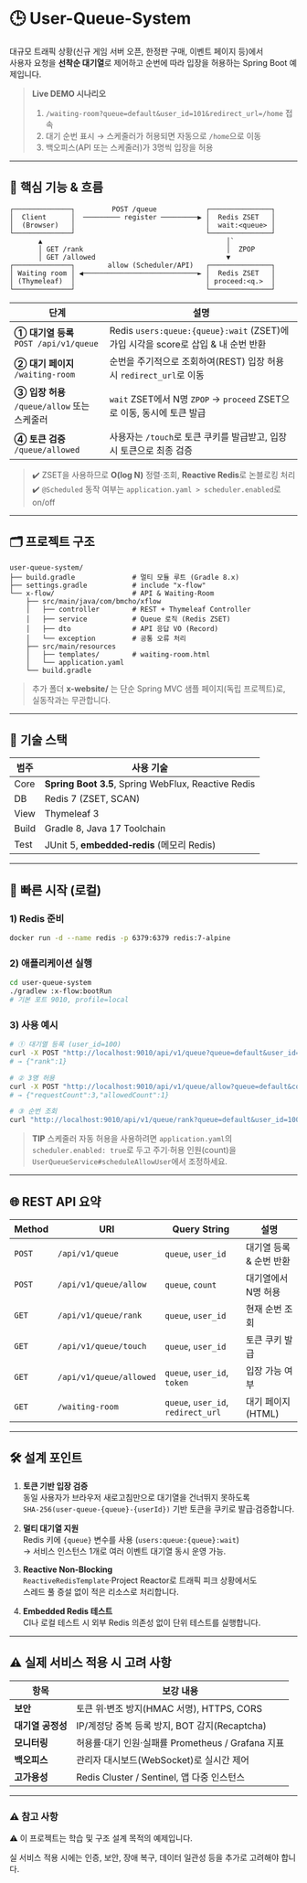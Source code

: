 # 🕒 User-Queue-System

대규모 트래픽 상황(신규 게임 서버 오픈, 한정판 구매, 이벤트 페이지 등)에서  
사용자 요청을 **선착순 대기열**로 제어하고 순번에 따라 입장을 허용하는 Spring Boot 예제입니다.

> **Live DEMO 시나리오**
> 1. `/waiting-room?queue=default&user_id=101&redirect_url=/home` 접속
> 2. 대기 순번 표시 → 스케줄러가 허용되면 자동으로 `/home`으로 이동
> 3. 백오피스(API 또는 스케줄러)가 3명씩 입장을 허용

---

## 📑 핵심 기능 & 흐름

```text
┌──────────────┐         POST /queue            ┌───────────────┐
│  Client      │  ───────── register ─────────▶ │  Redis ZSET   │
│  (Browser)   │                                │  wait:<queue> │
└──────────────┘                                └───────────────┘
       ▲                                             │`
       │ GET /rank                                   │  ZPOP
       │ GET /allowed                                ▼
┌──────────────┐        allow (Scheduler/API)   ┌───────────────┐
│ Waiting room │ ◀────────────────────────────► │  Redis ZSET   │
│ (Thymeleaf)  │                                │ proceed:<q.>  │
└──────────────┘                                └───────────────┘
```

| 단계 | 설명 |
|------|------|
| **① 대기열 등록**<br>`POST /api/v1/queue` | Redis `users:queue:{queue}:wait` (ZSET)에 가입 시각을 score로 삽입 & 내 순번 반환 |
| **② 대기 페이지**<br>`/waiting-room` | 순번을 주기적으로 조회하여(REST) 입장 허용 시 `redirect_url`로 이동 |
| **③ 입장 허용**<br>`/queue/allow` 또는 스케줄러 | `wait` ZSET에서 N명 `ZPOP` → `proceed` ZSET으로 이동, 동시에 토큰 발급 |
| **④ 토큰 검증**<br>`/queue/allowed` | 사용자는 `/touch`로 토큰 쿠키를 발급받고, 입장 시 토큰으로 최종 검증 |

> ✔️ ZSET을 사용하므로 **O(log N)** 정렬·조회, **Reactive Redis**로 논블로킹 처리  
> ✔️ `@Scheduled` 동작 여부는 `application.yaml > scheduler.enabled`로 on/off

---

## 🗂️ 프로젝트 구조

```text
user-queue-system/
├── build.gradle              # 멀티 모듈 루트 (Gradle 8.x)
├── settings.gradle           # include "x-flow"
└── x-flow/                   # API & Waiting‑Room
    ├── src/main/java/com/bmcho/xflow
    │   ├── controller        # REST + Thymeleaf Controller
    │   ├── service           # Queue 로직 (Redis ZSET)
    │   ├── dto               # API 응답 VO (Record)
    │   └── exception         # 공통 오류 처리
    ├── src/main/resources
    │   ├── templates/        # waiting-room.html
    │   └── application.yaml
    └── build.gradle
```

> 추가 폴더 **x-website/** 는 단순 Spring MVC 샘플 페이지(독립 프로젝트)로,  
> 실동작과는 무관합니다.

---

## 🔧 기술 스택

| 범주 | 사용 기술 |
|------|-----------|
| Core  | **Spring Boot 3.5**, Spring WebFlux, Reactive Redis |
| DB    | Redis 7 (ZSET, SCAN) |
| View  | Thymeleaf 3 |
| Build | Gradle 8, Java 17 Toolchain |
| Test  | JUnit 5, **embedded‑redis** (메모리 Redis) |

---

## 🚀 빠른 시작 (로컬)

### 1) Redis 준비

```bash
docker run -d --name redis -p 6379:6379 redis:7-alpine
```

### 2) 애플리케이션 실행

```bash
cd user-queue-system
./gradlew :x-flow:bootRun
# 기본 포트 9010, profile=local
```

### 3) 사용 예시

```bash
# ① 대기열 등록 (user_id=100)
curl -X POST "http://localhost:9010/api/v1/queue?queue=default&user_id=100"
# → {"rank":1}

# ② 3명 허용
curl -X POST "http://localhost:9010/api/v1/queue/allow?queue=default&count=3"
# → {"requestCount":3,"allowedCount":1}

# ③ 순번 조회
curl "http://localhost:9010/api/v1/queue/rank?queue=default&user_id=100"
```

> **TIP** 스케줄러 자동 허용을 사용하려면 `application.yaml`의  
> `scheduler.enabled: true`로 두고 주기·허용 인원(count)을 `UserQueueService#scheduleAllowUser`에서 조정하세요.

---

## 🌐 REST API 요약

| Method | URI | Query String | 설명 |
|--------|-----|--------------|------|
| `POST` | `/api/v1/queue` | `queue`, `user_id` | 대기열 등록 & 순번 반환 |
| `POST` | `/api/v1/queue/allow` | `queue`, `count` | 대기열에서 N명 허용 |
| `GET`  | `/api/v1/queue/rank` | `queue`, `user_id` | 현재 순번 조회 |
| `GET`  | `/api/v1/queue/touch` | `queue`, `user_id` | 토큰 쿠키 발급 |
| `GET`  | `/api/v1/queue/allowed` | `queue`, `user_id`, `token` | 입장 가능 여부 |
| `GET`  | `/waiting-room` | `queue`, `user_id`, `redirect_url` | 대기 페이지(HTML) |

---

## 🛠️ 설계 포인트

1. **토큰 기반 입장 검증**  
   동일 사용자가 브라우저 새로고침만으로 대기열을 건너뛰지 못하도록  
   `SHA‑256(user-queue-{queue}-{userId})` 기반 토큰을 쿠키로 발급·검증합니다.

2. **멀티 대기열 지원**  
   Redis 키에 `{queue}` 변수를 사용 (`users:queue:{queue}:wait`)  
   → 서비스 인스턴스 1개로 여러 이벤트 대기열 동시 운영 가능.

3. **Reactive Non‑Blocking**  
   `ReactiveRedisTemplate`·Project Reactor로 트래픽 피크 상황에서도  
   스레드 풀 증설 없이 적은 리소스로 처리합니다.

4. **Embedded Redis 테스트**  
   CI나 로컬 테스트 시 외부 Redis 의존성 없이 단위 테스트를 실행합니다.

---

## ⚠️ 실제 서비스 적용 시 고려 사항

| 항목 | 보강 내용 |
|------|-----------|
| **보안** | 토큰 위·변조 방지(HMAC 서명), HTTPS, CORS |
| **대기열 공정성** | IP/계정당 중복 등록 방지, BOT 감지(Recaptcha) |
| **모니터링** | 허용률·대기 인원·실패률 Prometheus / Grafana 지표 |
| **백오피스** | 관리자 대시보드(WebSocket)로 실시간 제어 |
| **고가용성** | Redis Cluster / Sentinel, 앱 다중 인스턴스 |

---

### ⚠️ 참고 사항

⚠️ 이 프로젝트는 학습 및 구조 설계 목적의 예제입니다.

실 서비스 적용 시에는 인증, 보안, 장애 복구, 데이터 일관성 등을 추가로 고려해야 합니다.  




